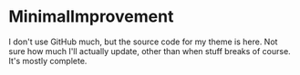 # MinimalImprovement

I don't use GitHub much, but the source code for my theme is here. Not sure how much I'll actually update, other than when stuff breaks of course. It's mostly complete.
